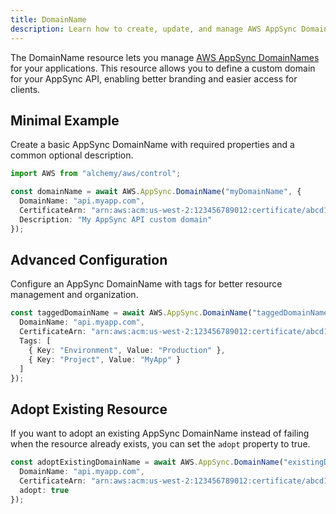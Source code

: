 ```yaml
---
title: DomainName
description: Learn how to create, update, and manage AWS AppSync DomainNames using Alchemy Cloud Control.
---
```


The DomainName resource lets you manage [AWS AppSync DomainNames](https://docs.aws.amazon.com/appsync/latest/userguide/) for your applications. This resource allows you to define a custom domain for your AppSync API, enabling better branding and easier access for clients.

## Minimal Example

Create a basic AppSync DomainName with required properties and a common optional description.

```ts
import AWS from "alchemy/aws/control";

const domainName = await AWS.AppSync.DomainName("myDomainName", {
  DomainName: "api.myapp.com",
  CertificateArn: "arn:aws:acm:us-west-2:123456789012:certificate/abcd1234-5678-90ef-ghij-klmnopqrstuv",
  Description: "My AppSync API custom domain"
});
```

## Advanced Configuration

Configure an AppSync DomainName with tags for better resource management and organization.

```ts
const taggedDomainName = await AWS.AppSync.DomainName("taggedDomainName", {
  DomainName: "api.myapp.com",
  CertificateArn: "arn:aws:acm:us-west-2:123456789012:certificate/abcd1234-5678-90ef-ghij-klmnopqrstuv",
  Tags: [
    { Key: "Environment", Value: "Production" },
    { Key: "Project", Value: "MyApp" }
  ]
});
```

## Adopt Existing Resource

If you want to adopt an existing AppSync DomainName instead of failing when the resource already exists, you can set the `adopt` property to true.

```ts
const adoptExistingDomainName = await AWS.AppSync.DomainName("existingDomain", {
  DomainName: "api.myapp.com",
  CertificateArn: "arn:aws:acm:us-west-2:123456789012:certificate/abcd1234-5678-90ef-ghij-klmnopqrstuv",
  adopt: true
});
```